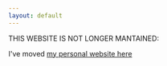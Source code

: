 ```yaml
---
layout: default
---
```


THIS WEBSITE IS NOT LONGER MANTAINED:

I've moved [my personal website here](https://webdiis.unizar.es/~ricardo)
